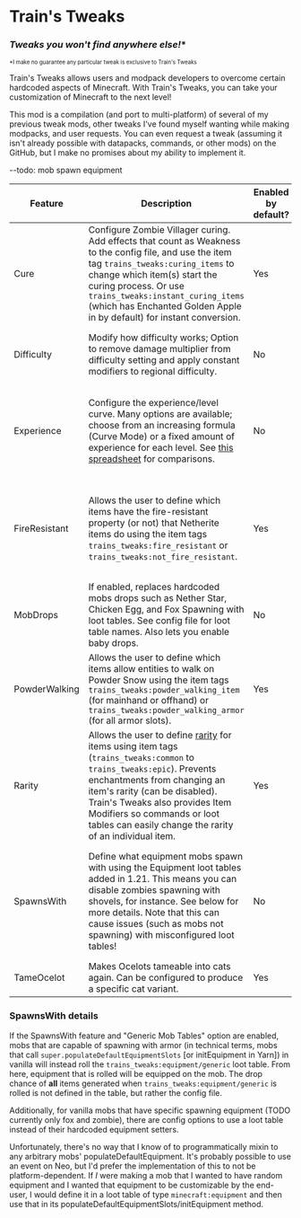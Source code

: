 # Train's Tweaks
### *Tweaks you won't find anywhere else!**
<sup><sub>*I make no guarantee any particular tweak is exclusive to Train's Tweaks</sub></sup>

Train's Tweaks allows users and modpack developers to overcome certain hardcoded aspects of Minecraft.
With Train's Tweaks, you can take your customization of Minecraft to the next level!

This mod is a compilation (and port to multi-platform) of several of my previous tweak mods, other tweaks I've found myself wanting while making modpacks, and user requests.
You can even request a tweak (assuming it isn't already possible with datapacks, commands, or other mods) on the GitHub, but I make no promises about my ability to implement it.

--todo: mob spawn equipment

| Feature       | Description                                                                                                                                                                                                                                                                                                                                        | Enabled by default? | Compatibility notes                                                                                                                                                                                                                                                        |
|---------------|----------------------------------------------------------------------------------------------------------------------------------------------------------------------------------------------------------------------------------------------------------------------------------------------------------------------------------------------------|---------------------|----------------------------------------------------------------------------------------------------------------------------------------------------------------------------------------------------------------------------------------------------------------------------|
| Cure          | Configure Zombie Villager curing. Add effects that count as Weakness to the config file, and use the item tag `trains_tweaks:curing_items` to change which item(s) start the curing process. Or use `trains_tweaks:instant_curing_items` (which has Enchanted Golden Apple in by default) for instant conversion.                                  | Yes                 |                                                                                                                                                                                                                                                                            |
| Difficulty    | Modify how difficulty works; Option to remove damage multiplier from difficulty setting and apply constant modifiers to regional difficulty.                                                                                                                                                                                                       | No                  | Your configuration may have unintended consequences, especially with other mods who depend on these values. Use these config options sparingly                                                                                                                             |
| Experience    | Configure the experience/level curve. Many options are available; choose from an increasing formula (Curve Mode) or a fixed amount of experience for each level. See [this spreadsheet](https://docs.google.com/spreadsheets/d/1odNYoPElp61PSQIwmVLbh3zHttry5cQYojXIBB8U7w4/edit?usp=sharing) for comparisons.                                     | No                  | This is a port of my LinearLevels mod and is incompatible with forks of it such as Fixed Levels. Also, XP storage mods will not use the correct numbers (unless they dynamically calculate a ratio of xp-to-level using `Player#getXpNeededForNextLevel`)                  |
| FireResistant | Allows the user to define which items have the fire-resistant property (or not) that Netherite items do using the item tags `trains_tweaks:fire_resistant` or `trains_tweaks:not_fire_resistant`.                                                                                                                                                  | Yes                 | If Lychee is installed, `trains_tweaks:fire_immune` will not function. you should use the `lychee:fire_immune` item tag instead. `trains_tweaks:not_fire_immune` will still function in this case (assuming it's enabled in the config)                                    |
| MobDrops      | If enabled, replaces hardcoded mobs drops such as Nether Star, Chicken Egg, and Fox Spawning with loot tables. See config file for loot table names. Also lets you enable baby drops.                                                                                                                                                              | No                  | Provided loot tables produce identical results to vanilla; you must make a datapack yourself to see changes.                                                                                                                                                               |
| PowderWalking | Allows the user to define which items allow entities to walk on Powder Snow using the item tags `trains_tweaks:powder_walking_item` (for mainhand or offhand) or `trains_tweaks:powder_walking_armor` (for all armor slots).                                                                                                                       | Yes                 |                                                                                                                                                                                                                                                                            |
| Rarity        | Allows the user to define [rarity](https://minecraft.wiki/w/Rarity) for items using item tags (`trains_tweaks:common` to `trains_tweaks:epic`). Prevents enchantments from changing an item's rarity (can be disabled). Train's Tweaks also provides Item Modifiers so commands or loot tables can easily change the rarity of an individual item. | Yes                 |                                                                                                                                                                                                                                                                            |
| SpawnsWith    | Define what equipment mobs spawn with using the Equipment loot tables added in 1.21. This means you can disable zombies spawning with shovels, for instance. See below for more details. Note that this can cause issues (such as mobs not spawning) with misconfigured loot tables!                                                               | No                  | Mods that inject into any particular mobs' populateDefaultEquipmentSlots probably interferes with this; ideally, if you wanted to use this, you would disable other mods' equipment spawning feature and then add that mod's equipment to the Train's Tweaks loot table(s) |
| TameOcelot    | Makes Ocelots tameable into cats again. Can be configured to produce a specific cat variant.                                                                                                                                                                                                                                                       | Yes                 |                                                                                                                                                                                                                                                                            |


### SpawnsWith details

If the SpawnsWith feature and "Generic Mob Tables" option are enabled, mobs that are capable of spawning with armor (in technical terms, mobs that call `super.populateDefaultEquipmentSlots` [or initEquipment in Yarn]) in vanilla will instead roll the `trains_tweaks:equipment/generic` loot table.
From here, equipment that is rolled will be equipped on the mob.
The drop chance of **all** items generated when `trains_tweaks:equipment/generic` is rolled is not defined in the table, but rather the config file.

Additionally, for vanilla mobs that have specific spawning equipment (TODO currently only fox and zombie), there are config options to use a loot table instead of their hardcoded equipment setters. 

Unfortunately, there's no way that I know of to programmatically mixin to any arbitrary mobs' populateDefaultEquipment. It's probably possible to use an event on Neo, but I'd prefer the implementation of this to not be platform-dependent.
If *I* were making a mob that I wanted to have random equipment and I wanted that equipment to be customizable by the end-user, I would define it in a loot table of type `minecraft:equipment` and then use that in its populateDefaultEquipmentSlots/initEquipment method.